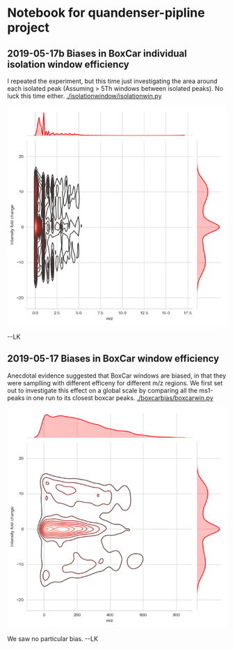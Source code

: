 # Notebook for quandenser-pipline project

## 2019-05-17b Biases in BoxCar individual isolation window efficiency

I repeated the experiment, but this time just investigating the area around each isolated peak (Assuming > 5Th windows between isolated peaks). No luck this time either.
[./isolationwindow/isolationwin.py](./isolationwindow/isolationwin.py)

![JointPlot](./isolationwindow/boxcar_isolation_biases.png "JointPlot")

--LK


## 2019-05-17 Biases in BoxCar window efficiency

Anecdotal evidence suggested that BoxCar windows are biased, in that they were samplling with different efficeny for different m/z regions. We first set out to investigate this effect on a global scale by comparing all the ms1-peaks in one run to its closest boxcar peaks.
[./boxcarbias/boxcarwin.py](./boxcarbias/boxcarwin.py)

![JointPlot](./boxcarbias/boxcar_biases.png "JointPlot")

We saw no particular bias.
--LK
